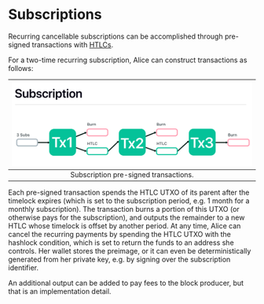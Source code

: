 Subscriptions
===

Recurring cancellable subscriptions can be accomplished through pre-signed transactions with [HTLCs](./../3.%20Concepts/1.%20Data%20Structures/Outputs.md).

For a two-time recurring subscription, Alice can construct transactions as follows:

| ![Subscription](/assets/images/fig_subscription.png) |
| :--------------------------------------------------: |
|        Subscription pre-signed transactions.         |

Each pre-signed transaction spends the HTLC UTXO of its parent after the timelock expires (which is set to the subscription period, e.g. 1 month for a monthly subscription). The transaction burns a portion of this UTXO (or otherwise pays for the subscription), and outputs the remainder to a new HTLC whose timelock is offset by another period. At any time, Alice can cancel the recurring payments by spending the HTLC UTXO with the hashlock condition, which is set to return the funds to an address she controls. Her wallet stores the preimage, or it can even be deterministically generated from her private key, e.g. by signing over the subscription identifier.

An additional output can be added to pay fees to the block producer, but that is an implementation detail.
